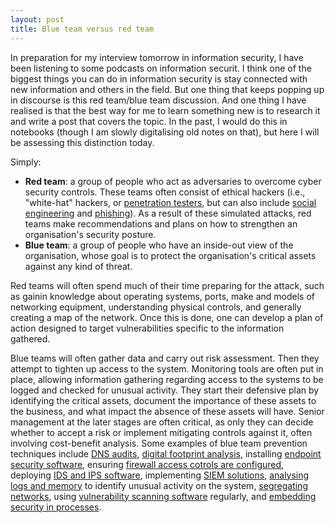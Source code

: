 ```yaml
---
layout: post
title: Blue team versus red team
---
```


In preparation for my interview tomorrow in information security, I have been listening to some podcasts on information securit.  I think one of the biggest things you can do in information security is stay connected with new information and others in the field.  But one thing that keeps popping up in discourse is this red team/blue team discussion.  And one thing I have realised is that the best way for me to learn something new is to research it and write a post that covers the topic.  In the past, I would do this in notebooks (though I am slowly digitalising old notes on that), but here I will be assessing this distinction today.

Simply:
  - <b>Red team</b>: a group of people who act as adversaries to overcome cyber security controls.  These teams often consist of ethical hackers (i.e., "white-hat" hackers, or [penetration testers](https://en.wikipedia.org/wiki/Penetration_test), but can also include [social engineering](https://en.wikipedia.org/wiki/Social_engineering_(security)) and [phishing](https://en.wikipedia.org/wiki/Phishing)).  As a result of these simulated attacks, red teams make recommendations and plans on how to strengthen an organisation's security posture.
  - <b>Blue team</b>: a group of people who have an inside-out view of the organisation, whose goal is to protect the organisation's critical assets against any kind of threat.  

Red teams will often spend much of their time preparing for the attack, such as gainin knowledge about operating systems, ports, make and models of networking equipment, understanding physical controls, and generally creating a map of the network.  Once this is done, one can develop a plan of action designed to target vulnerabilities specific to the information gathered.

Blue teams will often gather data and carry out risk assessment.  Then they attempt to tighten up access to the system.  Monitoring tools are often put in place, allowing information gathering regarding access to the systems to be logged and checked for unusual activity.  They start their defensive plan by identifying the critical assets, document the importance of these assets to the business, and what impact the absence of these assets will have.  Senior management at the later stages are often critical, as only they can decide whether to accept a risk or implement mitigating controls against it, often involving cost-benefit analysis.  Some examples of blue team prevention techniques include [DNS audits](https://securitytrails.com/blog/perform-dns-audit), [digital footprint analysis](https://www.socialseo.com/your-digital-footprint-analyze-and-maximize-for-better-results), installing [endpoint security software](https://www.gartner.com/reviews/market/endpoint-protection-platforms), ensuring [firewall access cotrols are configured](https://www.securitymetrics.com/blog/how-configure-firewall-5-steps), deploying [IDS and IPS software](https://community.spiceworks.com/security/best-ids-ips-software), implementing [SIEM solutions](https://www.comparitech.com/net-admin/siem-tools/), [analysing logs and memory](https://www.exabeam.com/siem-guide/events-and-logs/) to identify unusual activity on the system, [segregating networks](https://hitinfrastructure.com/features/how-network-segregation-and-segmentation-can-stop-ransomware-attacks), using [vulnerability scanning software](https://www.g2.com/categories/vulnerability-scanner) regularly, and [embedding security in processes](https://www.helpnetsecurity.com/2020/01/16/embedding-security/).